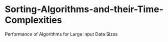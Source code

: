 # Sorting-Algorithms-and-their-Time-Complexities
Performance of Algorithms for Large input Data Sizes
